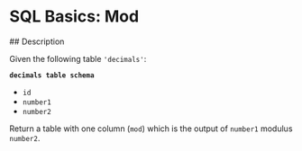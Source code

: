 # SQL Basics: Mod

## Description

Given the following table `'decimals'`:

**`decimals table schema`**

* `id`
* `number1`
* `number2`

Return a table with one column (`mod`) which is the output of `number1` modulus `number2`.
